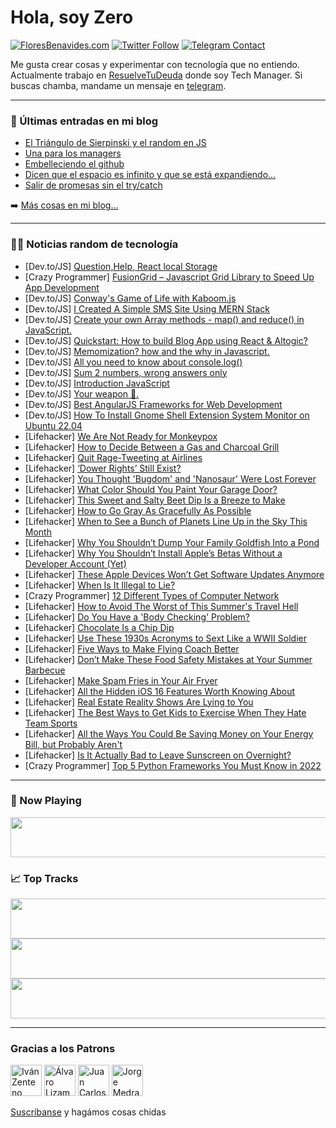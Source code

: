# Hola, soy Zero

[![FloresBenavides.com](https://img.shields.io/website?down_message=oops&label=MiBlog&style=for-the-badge&up_message=online&url=https%3A%2F%2Ffloresbenavides.com)](https://floresbenavides.com) [![Twitter Follow](https://img.shields.io/twitter/follow/ZeroDragon?color=%231DA1F2&label=Follow&logo=twitter&logoColor=ffffff&style=for-the-badge)](https://twitter.com/zerodragon) [![Telegram Contact](https://img.shields.io/badge/escr%C3%ADbeme-ZeroDragon-%2326A5E4?style=for-the-badge&logo=telegram)](https://t.me/zerodragon)

Me gusta crear cosas y experimentar con tecnología que no entiendo.
Actualmente trabajo en [ResuelveTuDeuda](http://github.com/resuelve) donde soy Tech Manager.
Si buscas chamba, mandame un mensaje en [telegram](https://t.me/zerodragon).

---

### 📕 Últimas entradas en mi blog
<!-- BLOG-POST-LIST:START -->
- [El Triángulo de Sierpinski y el random en JS](https://floresbenavides.com/el-triangulo-de-sierpinski-y-el-random-en-js/)
- [Una para los managers](https://floresbenavides.com/una-para-los-managers/)
- [Embelleciendo el github](https://floresbenavides.com/embelleciendo-el-github/)
- [Dicen que el espacio es infinito y que se está expandiendo…](https://floresbenavides.com/dicen-que-el-espacio-es-infinito-y-que-se-esta-expandiendo/)
- [Salir de promesas sin el try/catch](https://floresbenavides.com/salir-de-promesas-sin-el-try-catch/)
<!-- BLOG-POST-LIST:END -->

➡️ [Más cosas en mi blog...](https://floresbenavides.com)

---

### 👨‍💻 Noticias random de tecnología
<!-- TECH-POSTS:START -->
- [Dev.to/JS] [Question,Help, React local Storage](https://dev.to/evansifyke/questionhelp-react-local-storage-6gi)
- [Crazy Programmer] [FusionGrid – Javascript Grid Library to Speed Up App Development](https://www.thecrazyprogrammer.com/2022/06/fusiongrid.html)
- [Dev.to/JS] [Conway&#39;s Game of Life with Kaboom.js](https://dev.to/ritza/conways-game-of-life-with-kaboomjs-i60)
- [Dev.to/JS] [I Created A Simple SMS Site Using MERN Stack](https://dev.to/ethand91/i-created-a-simple-sms-site-using-mern-stack-13io)
- [Dev.to/JS] [Create your own Array methods - map&lpar;&rpar; and reduce&lpar;&rpar; in JavaScript.](https://dev.to/swastikyadav/create-your-own-array-methods-map-and-reduce-in-javascript-ifo)
- [Dev.to/JS] [Quickstart: How to build Blog App using React &amp; Altogic?](https://dev.to/altogic/quickstart-how-to-build-blog-app-using-react-altogic-5aic)
- [Dev.to/JS] [Memomization? how and the why in Javascript.](https://dev.to/srbh/memomization-how-and-the-why-in-javascript-10k0)
- [Dev.to/JS] [All you need to know about console.log&lpar;&rpar;](https://dev.to/eagle1309/all-you-need-to-know-about-consolelog-2idi)
- [Dev.to/JS] [Sum 2 numbers, wrong answers only](https://dev.to/danielhansson/how-to-sum-2-numbers-wrong-answers-only-19m5)
- [Dev.to/JS] [Introduction JavaScript](https://dev.to/ajidk16/introduction-javascript-1d0k)
- [Dev.to/JS] [Your weapon 🔫.](https://dev.to/hik8hik/your-weapon--1k9d)
- [Dev.to/JS] [Best AngularJS Frameworks for Web Development](https://dev.to/architprajapati/best-angularjs-frameworks-for-web-development-1hdn)
- [Dev.to/JS] [How To Install Gnome Shell Extension System Monitor on Ubuntu 22.04](https://dev.to/linuxhintbd/how-to-install-gnome-shell-extension-system-monitor-on-ubuntu-2204-o88)
- [Lifehacker] [We Are Not Ready for Monkeypox](https://lifehacker.com/we-are-not-ready-for-monkeypox-1849035126)
- [Lifehacker] [How to Decide Between a Gas and Charcoal Grill](https://lifehacker.com/how-to-decide-between-a-gas-and-charcoal-grill-1849031298)
- [Lifehacker] [Quit Rage-Tweeting at Airlines](https://lifehacker.com/quit-rage-tweeting-at-airlines-1849035151)
- [Lifehacker] [‘Dower Rights’ Still Exist?](https://lifehacker.com/dower-rights-still-exist-1849034668)
- [Lifehacker] [You Thought &#39;Bugdom&#39; and &#39;Nanosaur&#39; Were Lost Forever](https://lifehacker.com/you-thought-bugdom-and-nanosaur-were-lost-forever-1849034468)
- [Lifehacker] [What Color Should You Paint Your Garage Door?](https://lifehacker.com/what-color-should-you-paint-your-garage-door-1849034637)
- [Lifehacker] [This Sweet and Salty Beet Dip Is a Breeze to Make](https://lifehacker.com/this-sweet-and-salty-beet-dip-is-a-breeze-to-make-1849034941)
- [Lifehacker] [How to Go Gray As Gracefully As Possible](https://lifehacker.com/how-to-go-gray-as-gracefully-as-possible-1849034710)
- [Lifehacker] [When to See a Bunch of Planets Line Up in the Sky This Month](https://lifehacker.com/when-to-see-a-bunch-of-planets-line-up-in-the-sky-this-1849034247)
- [Lifehacker] [Why You Shouldn’t Dump Your Family Goldfish Into a Pond](https://lifehacker.com/why-you-shouldn-t-dump-your-family-goldfish-into-a-pond-1849034215)
- [Lifehacker] [Why You Shouldn’t Install Apple’s Betas Without a Developer Account &lpar;Yet&rpar;](https://lifehacker.com/why-you-shouldn-t-install-apple-s-betas-without-a-devel-1849032993)
- [Lifehacker] [These Apple Devices Won’t Get Software Updates Anymore](https://lifehacker.com/these-apple-devices-won-t-get-software-updates-anymore-1849033297)
- [Lifehacker] [When Is It Illegal to Lie?](https://lifehacker.com/when-is-it-illegal-to-lie-1849032446)
- [Crazy Programmer] [12 Different Types of Computer Network](https://www.thecrazyprogrammer.com/2022/06/types-of-computer-network.html)
- [Lifehacker] [How to Avoid The Worst of This Summer&#39;s Travel Hell](https://lifehacker.com/how-to-avoid-the-worst-of-this-summers-travel-hell-1849031575)
- [Lifehacker] [Do You Have a &#39;Body Checking&#39; Problem?](https://lifehacker.com/do-you-have-a-body-checking-problem-1849030433)
- [Lifehacker] [Chocolate Is a Chip Dip](https://lifehacker.com/chocolate-is-a-chip-dip-1849031459)
- [Lifehacker] [Use These 1930s Acronyms to Sext Like a WWII Soldier](https://lifehacker.com/use-these-1930s-acronyms-to-sext-like-a-wwii-soldier-1849029538)
- [Lifehacker] [Five Ways to Make Flying Coach Better](https://lifehacker.com/five-ways-to-make-flying-coach-better-1849030411)
- [Lifehacker] [Don’t Make These Food Safety Mistakes at Your Summer Barbecue](https://lifehacker.com/don-t-make-these-food-safety-mistakes-at-your-summer-ba-1849030244)
- [Lifehacker] [Make Spam Fries in Your Air Fryer](https://lifehacker.com/make-spam-fries-in-your-air-fryer-1849029707)
- [Lifehacker] [All the Hidden iOS 16 Features Worth Knowing About](https://lifehacker.com/all-the-hidden-ios-16-features-worth-knowing-about-1849028747)
- [Lifehacker] [Real Estate Reality Shows Are Lying to You](https://lifehacker.com/real-estate-reality-shows-are-lying-to-you-1849028260)
- [Lifehacker] [The Best Ways to Get Kids to Exercise When They Hate Team Sports](https://lifehacker.com/the-best-ways-to-get-kids-to-exercise-when-they-hate-te-1849029225)
- [Lifehacker] [All the Ways You Could Be Saving Money on Your Energy Bill, but Probably Aren&#39;t](https://lifehacker.com/all-the-ways-you-could-be-saving-money-on-your-energy-b-1849028593)
- [Lifehacker] [Is It Actually Bad to Leave Sunscreen on Overnight?](https://lifehacker.com/is-it-actually-bad-to-leave-sunscreen-on-overnight-1849028522)
- [Crazy Programmer] [Top 5 Python Frameworks You Must Know in 2022](https://www.thecrazyprogrammer.com/2022/06/top-5-python-frameworks-you-must-know-in-2022.html)<!-- TECH-POSTS:END -->

---

### 🎵 Now Playing
<a href="https://spotify-now-playing-dun.vercel.app/now-playing?open"><img src="https://spotify-now-playing-dun.vercel.app/now-playing" width="540" height="64"></a>

### 📈 Top Tracks
<a href="https://spotify-now-playing-dun.vercel.app/top-tracks?i=1&open"><img src="https://spotify-now-playing-dun.vercel.app/top-tracks?i=1" width="540" height="64"></a>
<a href="https://spotify-now-playing-dun.vercel.app/top-tracks?i=2&open"><img src="https://spotify-now-playing-dun.vercel.app/top-tracks?i=2" width="540" height="64"></a>
<a href="https://spotify-now-playing-dun.vercel.app/top-tracks?i=3&open"><img src="https://spotify-now-playing-dun.vercel.app/top-tracks?i=3" width="540" height="64"></a>

---

### Gracias a los Patrons
[<img src="https://avatars.githubusercontent.com/u/243380?v=4" alt="Iván Zenteno" width="50px">](https://github.com/k001) [<img src="https://avatars.githubusercontent.com/u/19955639?v=4" alt="Álvaro Lizama" width="50px">](https://github.com/alvarolizama) [<img src="https://avatars.githubusercontent.com/u/2718753?v=4" alt="Juan Carlos Ruiz" width="50px">](https://github.com/JuanCrg90) [<img src="https://avatars.githubusercontent.com/u/37025?v=4" alt="Jorge Medrano" width="50px">](https://github.com/h1pp1e) 

[Suscríbanse](https://www.patreon.com/zerodragon) y hagámos cosas chidas
